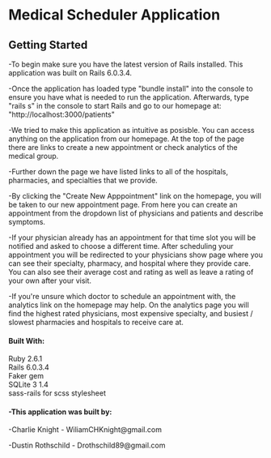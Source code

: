 <h1>Medical Scheduler Application</h1>

<h2>Getting Started</h2>
<p>-To begin make sure you have the latest version of Rails installed. This application was built on Rails 6.0.3.4.</p>

<p>-Once the application has loaded type "bundle install" into the console to ensure you have what is needed to run the application. Afterwards, type "rails s" in the console to start Rails and go to our homepage at: "http://localhost:3000/patients" </p>

<p>-We tried to make this application as intuitive as posisble. You can access anything on the application from our homepage. At the top of the page there are links to create a new appointment or check analytics of the medical group. </p>

<p>-Further down the page we have listed links to all of the hospitals, pharmacies, and specialties that we provide. </p>

<p>-By clicking the "Create New Apppointment" link on the homepage, you will be taken to our new appointment page. From here you can create an appointment from the dropdown list of physicians and patients and describe symptoms. </p>

<p>-If your physician already has an appointment for that time slot you will be notified and asked to choose a different time. After scheduling your appointment you will be redirected to your physicians show page where you can see their specialty, pharmacy, and hospital where they provide care. You can also see their average cost and rating as well as leave a rating of your own after your visit.</p>

<p>-If you're unsure which doctor to schedule an appointment with, the analytics link on the homepage may help. On the analytics page you will find the highest rated physicians, most expensive specialty, and busiest / slowest pharmacies and hospitals to receive care at. </p>

<h4>Built With:</h4>
<p>Ruby 2.6.1 <br>
Rails 6.0.3.4 <br>
Faker gem<br>
SQLite 3 1.4<br>
sass-rails for scss stylesheet</p>


<h4>-This application was built by:</h4>
<p>-Charlie Knight - WiliamCHKnight@gmail.com</p>
<p>-Dustin Rothschild - Drothschild89@gmail.com</p>